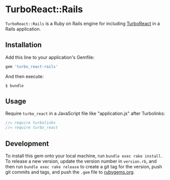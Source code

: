 # TurboReact::Rails

`TurboReact::Rails` is a Ruby on Rails engine for including
[TurboReact](https://github.com/ssorallen/turbo-react) in a Rails application.

## Installation

Add this line to your application's Gemfile:

```ruby
gem 'turbo_react-rails'
```

And then execute:

    $ bundle

## Usage

Require `turbo_react` in a JavaScript file like "application.js" after Turbolinks:

```js
//= require turbolinks
//= require turbo_react
```

## Development

To install this gem onto your local machine, run `bundle exec rake install`. To
release a new version, update the version number in `version.rb`, and then run
`bundle exec rake release` to create a git tag for the version, push git commits
and tags, and push the `.gem` file to [rubygems.org](https://rubygems.org).
